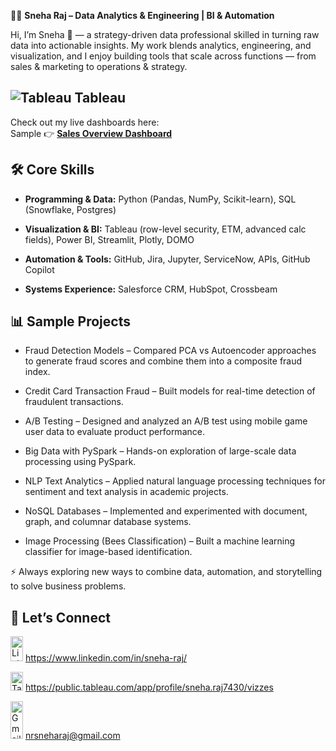 👩‍💻 **Sneha Raj – Data Analytics & Engineering | BI & Automation**

Hi, I’m Sneha 👋 — a strategy-driven data professional skilled in turning raw data into actionable insights. My work blends analytics, engineering, and visualization, and I enjoy building tools that scale across functions — from sales & marketing to operations & strategy.
 
## ![Tableau](https://img.icons8.com/color/28/000000/tableau-software.png) Tableau 

Check out my live dashboards here:  
Sample 👉 [**Sales Overview Dashboard**](https://public.tableau.com/app/profile/sneha.raj7430/viz/SalesOverviewDashboard_17595256737120/SalesReviewDashboard)


## 🛠️ **Core Skills**

- **Programming & Data:** Python (Pandas, NumPy, Scikit-learn), SQL (Snowflake, Postgres)

- **Visualization & BI:** Tableau (row-level security, ETM, advanced calc fields), Power BI, Streamlit, Plotly, DOMO

- **Automation & Tools:** GitHub, Jira, Jupyter, ServiceNow, APIs, GitHub Copilot

- **Systems Experience:** Salesforce CRM, HubSpot, Crossbeam

  

## 📊 Sample Projects

- Fraud Detection Models – Compared PCA vs Autoencoder approaches to generate fraud scores and combine them into a composite fraud index.

- Credit Card Transaction Fraud – Built models for real-time detection of fraudulent transactions.

- A/B Testing – Designed and analyzed an A/B test using mobile game user data to evaluate product performance.

- Big Data with PySpark – Hands-on exploration of large-scale data processing using PySpark.

- NLP Text Analytics – Applied natural language processing techniques for sentiment and text analysis in academic projects.

- NoSQL Databases – Implemented and experimented with document, graph, and columnar database systems.

- Image Processing (Bees Classification) – Built a machine learning classifier for image-based identification.

  


⚡️ Always exploring new ways to combine data, automation, and storytelling to solve business problems.



## 💬 Let’s Connect

<img src="https://img.icons8.com/color/24/linkedin.png" alt="LinkedIn" width="20" height="40"/> https://www.linkedin.com/in/sneha-raj/


<img src="https://img.icons8.com/color/24/tableau-software.png" alt="Tableau" width="20" height="30"/> https://public.tableau.com/app/profile/sneha.raj7430/vizzes


<img src="https://img.icons8.com/fluency/24/gmail-new.png" alt="Gmail" width="20" height="60"/> nrsneharaj@gmail.com

